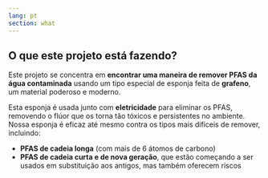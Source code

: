 ```yaml
---
lang: pt
section: what
---
```


## O que este projeto está fazendo?

Este projeto se concentra em **encontrar uma maneira de remover PFAS da água contaminada** usando um tipo especial de esponja feita de **grafeno**, um material poderoso e moderno.

Esta esponja é usada junto com **eletricidade** para eliminar os PFAS, removendo o flúor que os torna tão tóxicos e persistentes no ambiente. Nossa esponja é eficaz até mesmo contra os tipos mais difíceis de remover, incluindo:

- **PFAS de cadeia longa** (com mais de 6 átomos de carbono)
- **PFAS de cadeia curta e de nova geração**, que estão começando a ser usados em substituição aos antigos, mas também oferecem riscos
